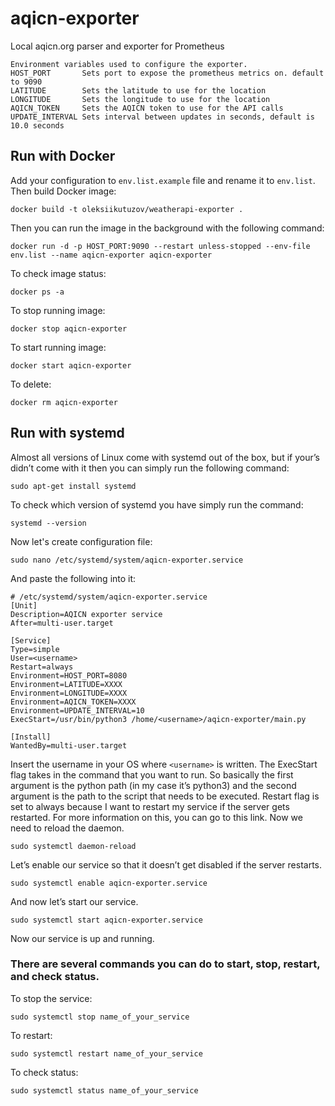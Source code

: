 # aqicn-exporter
Local aqicn.org parser and exporter for Prometheus

```
Environment variables used to configure the exporter.
HOST_PORT       Sets port to expose the prometheus metrics on. default to 9090
LATITUDE        Sets the latitude to use for the location
LONGITUDE       Sets the longitude to use for the location
AQICN_TOKEN     Sets the AQICN token to use for the API calls
UPDATE_INTERVAL Sets interval between updates in seconds, default is 10.0 seconds
```

## Run with Docker

Add your configuration to `env.list.example` file and rename it to `env.list`. Then build Docker image:

```
docker build -t oleksiikutuzov/weatherapi-exporter .
```

Then you can run the image in the background with the following command:
```
docker run -d -p HOST_PORT:9090 --restart unless-stopped --env-file env.list --name aqicn-exporter aqicn-exporter
```

To check image status:
```
docker ps -a
```

To stop running image:
```
docker stop aqicn-exporter
```

To start running image:
```
docker start aqicn-exporter
```

To delete:
```
docker rm aqicn-exporter
```

## Run with systemd

Almost all versions of Linux come with systemd out of the box, but if your’s didn’t come with it then you can simply run the following command:
```
sudo apt-get install systemd
```

To check which version of systemd you have simply run the command:
```
systemd --version
```

Now let's create configuration file:
```
sudo nano /etc/systemd/system/aqicn-exporter.service
```

And paste the following into it:
```
# /etc/systemd/system/aqicn-exporter.service
[Unit]
Description=AQICN exporter service
After=multi-user.target

[Service]
Type=simple
User=<username>
Restart=always
Environment=HOST_PORT=8080
Environment=LATITUDE=XXXX
Environment=LONGITUDE=XXXX
Environment=AQICN_TOKEN=XXXX
Environment=UPDATE_INTERVAL=10
ExecStart=/usr/bin/python3 /home/<username>/aqicn-exporter/main.py

[Install]
WantedBy=multi-user.target
```

Insert the username in your OS where `<username>` is written. The ExecStart flag takes in the command that you want to run. So basically the first argument is the python path (in my case it’s python3) and the second argument is the path to the script that needs to be executed. Restart flag is set to always because I want to restart my service if the server gets restarted. For more information on this, you can go to this link. Now we need to reload the daemon.
```
sudo systemctl daemon-reload
```

Let’s enable our service so that it doesn’t get disabled if the server restarts.
```
sudo systemctl enable aqicn-exporter.service
```

And now let’s start our service.
```
sudo systemctl start aqicn-exporter.service
```

Now our service is up and running.

### There are several commands you can do to start, stop, restart, and check status.

To stop the service:
```
sudo systemctl stop name_of_your_service
```
To restart:
```
sudo systemctl restart name_of_your_service
```

To check status:
```
sudo systemctl status name_of_your_service
```

